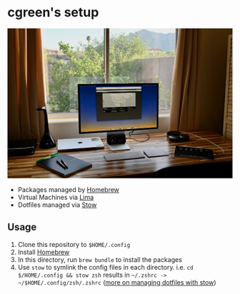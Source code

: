 # cgreen's setup

![Workspace](workspace.jpeg)

* Packages managed by [Homebrew](https://brew.sh)
* Virtual Machines via [Lima](https://lima-vm.io)
* Dotfiles managed via [Stow](https://www.gnu.org/software/stow/)

## Usage

1. Clone this repository to `$HOME/.config`
1. Install [Homebrew](https://brew.sh)
1. In this directory, run `brew bundle` to install the packages
1. Use `stow` to symlink the config files in each directory. i.e. `cd $/HOME/.config && stow zsh` results in `~/.zshrc -> ~/$HOME/.config/zsh/.zshrc` ([more on managing dotfiles with stow](https://alex.pearwin.com/2016/02/managing-dotfiles-with-stow/))
